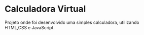 # Calculadora Virtual
Projeto onde foi desenvolvido uma simples calculadora, utilizando HTML,CSS e JavaScript.
